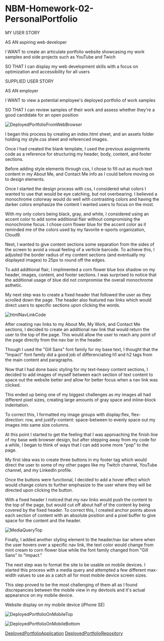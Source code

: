 # NBM-Homework-02-PersonalPortfolio

MY USER STORY


AS AN aspiring web developer

I WANT to create an articulate portfolio website showcasing my work samples and side projects such as YouTube and Twich

SO THAT I can display my web development skills with a focus on optimization and accessibility for all users

SUPPLIED USER STORY

AS AN employer

I WANT to view a potential employee's deployed portfolio of work samples

SO THAT I can review samples of their work and assess whether they're a good candidate for an open position

![DeployedPortfolioFromWebBrowser](./assets/images/portfolio-web-browser.png "Deployed Page from Web Browser")

I began this process by creating an index.html sheet, and an assets folder holding my style.css sheet and referenced images.

Once I had created the blank template, I used the previous assignments code as a reference for structuring my header, body, content, and footer sections.

Before adding style elements through css, I chose to fill out as much text content in my About Me, and Contact Me info as I could before moving on to design elements.

Once I started the design process with css, I considered what colors I wanted to use that would be eye catching, but not overbearing. I believed a monochrome colorway would do well with contrasting colors and having the darker colors emphasize the content I wanted users to focus on the most. 

With my only colors being black, gray, and white, I considered using an accent color to add some additional flair without compromising the monochrome focus. I chose corn flower blue for the accent color as it reminded me of the colors used by my favorite e-sports organization, Cloud9.

Next, I wanted to give content sections some separation from the sides of the screen to avoid a visual feeling of a verticle barcode. To achieve this, I adjusted the border radius of my content sections (and eventually my displayed images) to 25px to round off the edges. 

To add additional flair, I implimented a corn flower blue box shadow on my header, images, content, and footer sections. I was surprised to notice that the additional usage of blue did not compromise the overall monochrome asthetic. 

My next step was to create a fixed header that followed the user as they scrolled down the page. The header also featured nav links which would direct users to specific sections upon clicking the words. 

![htmlNavLinkCode](./assets/images/html-code-top.png "indext.html code for my header nav links")

After creating nav links to my About Me, My Work, and Contact Me sections, I decided to create an additional nav link that would return the user to the top of the page. This would allow the user to reach any point of the page directly from the nav bar in the header. 

Though I used the "Gill Sans" font family for my base text, I thought that the "Impact" font family did a good job of differenciating h1 and h2 tags from the main content and paragraphs.

Now that I had done basic styling for my text-heavy content sections, I decided to add images of myself between each section of text content to space out the website better and allow for better focus when a nav link was clicked. 

This ended up being one of my biggest challenges as my images all had different pixel sizes, creating large amounts of gray space and inline-block indentation. 

To correct this, I formatted my image groups with display:flex, flex-direction: row, and justify-content: space-between to evenly space out my images into same size columns. 

At this point I started to get the feeling that I was approaching the finish line of my base web browser design, but after stepping away from my code for a while, I began to think of ways that I can add some more "pop" to the page.

My first idea was to create three buttons in my footer tag which would direct the user to some of my other pages like my Twitch channel, YouTube channel, and my LinkedIn profile. 

Once the buttons were functional, I decided to add a hover effect which would change colors to further emphasize to the user where they will be directed upon clicking the button. 

With a fixed header I noticed that my nav links would push the content to the top of the page, but would cut off about half of the content by being covered by the fixed header. To correct this, I created anchor points above each section of content with an absolute position and a pixel buffer to give space for the content and the header.

![MediaQueryTop](./assets/images/media-query-top.png "Beginning of my media query and it's max screen width parameters")

Finally, I added another styling element to the header/nav bar where when the user hovers over a specific nav link, the text color would change from mint cream to corn flower blue while the font family changed from "Gill Sans" to "Impact."

The next step was to format the site to be usable on mobile devices. I started this process with a media query and attempted a few different max-width values to use as a catch all for most mobile device screen sizes. 

This step proved to be the most challenging of them all as I found discrepancies between the mobile view in my devtools and it's actual appearance on my mobile device. 

Website display on my mobile device (iPhone SE)

![DeployedPortfolioOnMobileTop](./assets/images/portfolio-mobile-top.jpg "Top of mobile view")

![DeployedPortfolioOnMobileBottom](./assets/images/portfolio-mobile-bottom.jpg "Bottom of mobile view")



[DeployedPortfolioApplication](https://nathanmilburn.github.io/NBM-Homework-02-PersonalPortfolio/)
[DeployedPortfolioRepository](https://github.com/NathanMilburn/NBM-Homework-02-PersonalPortfolio.git)